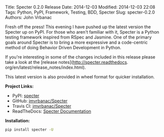 Title: Specter 0.2.0 Release
Date: 2014-12-03
Modified: 2014-12-03 22:08
Tags: Python, PyPI, Framework, Testing, BDD, Specter
Slug: specter-0.2.0
Authors: John Vrbanac

Fresh off the press! This evening I have pushed up the latest version
the Specter up on PyPI. For those who aren't familiar with it, Specter
is a Python testing framework inspired from RSpec and Jasmine. One of
the primary goals around Specter is to bring a more expressive and
a code-centric method of doing Behavior Driven Development in Python.

If you're interesting in some of the changes included in this release
please take a look at the [release notes](http://specter.readthedocs.
org/en/latest/release_notes/index.html).

This latest version is also provided in wheel format for quicker
installation.

**Project Links:**

* PyPI: [specter](https://pypi.python.org/pypi/specter)
* GitHub: [jmvrbanac/Specter](https://github.com/jmvrbanac/Specter)
* Travis CI: [jmvrbanac/Specter](https://travis-ci.org/jmvrbanac/Specter)
* ReadTheDocs: [Specter Documentation](http://specter.readthedocs.org/en/latest)

**Installation:**

```bash
pip install specter -U
```